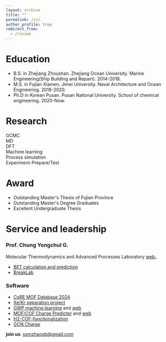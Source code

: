 ```yaml
---
layout: archive
title: ""
permalink: /cv/
author_profile: true
redirect_from:
  - /resume
---     
```


Education
======
* B.S. in Zhejiang Zhoushan. Zhejiang Ocean University. Marine Engineering(Ship Building and Repairi). 2014-2018.
* M.S. in Fujian Xiamen. Jimei University. Naval Architecture and Ocean Engineering. 2018-2020.
* Ph.D in Korean Pusan. Pusan National University. School of chemical engineering. 2020-Now.
                                               
         
Research     
======
 GCMC                  
 MD                        
 DFT              
 Machine learning                                                                                       
 Process simulation                         
 Experiment-Prepare/Test                                                                       
 
 Award     
======
* Outstanding Master's Thesis of Fujian Province
* Outstanding Master's Degree Graduates
* Excellent Undergraduate Thesis                                                                                  
  
Service and leadership
======      
### Prof. Chung Yongchul G.                                   
Molecular Thermodynamics and Advanced Processes Laboratory [web](https://sites.google.com/view/mtap-lab)。   
* [BET calculation and prediction](https://sesami-web.org/)          
* [BreakLab]() 

### Software                      
* [CoRE MOF Database 2024]()                                                              
* [Xe/Kr separation project](https://github.com/sxm13/Xe-Kr-Separation-Project)
* [GWP machine learning](https://github.com/sxm13/GWP-project) and [web](https://gwp-web-mtap-pnu.streamlit.app/)
* [MOF/COF Charge Predicter](https://github.com/sxm13/GCNCharges) and [web](https://gcn-charge-predicter-mtap.streamlit.app/)                                      
* [H2-COF-functionalization](https://github.com/sxm13/H2-COF-functionalization)
* [GCN Charge](https://gcn-charge-predicter-mtap.streamlit.app/)                        
                                    
**join us**: sxmzhaogb@gmail.com                      
